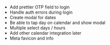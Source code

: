 - Add prettier OTP field to login
- Handle auth errors during login
- Create modal for dates
- Be able to tap day on calendar and show modal
- Multiple select days / hours
- Add other calendar integration later
- Meta favicon and info